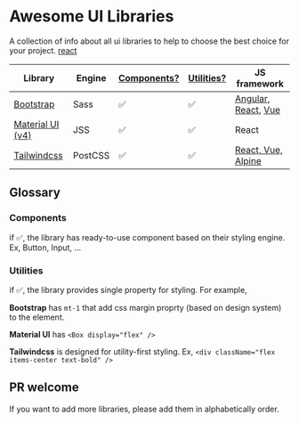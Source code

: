 # Awesome UI Libraries
A collection of info about all ui libraries to help to choose the best choice for your project.
[react](https://google.co.th)

| Library          | Engine  | [Components?](#components) | [Utilities?](#utilities) | JS framework             |
|------------------|---------|-------------|------------|--------------------------|
| [Bootstrap](https://getbootstrap.com/)        | Sass    | ✅           | ✅          | [Angular](https://ng-bootstrap.github.io/#/home), [React](https://react-bootstrap.github.io/), [Vue](https://bootstrap-vue.org/) |
| [Material UI (v4)](https://material-ui.com/) | JSS     | ✅           | ✅          | React                    |
| [Tailwindcss](https://tailwindcss.com/)      | PostCSS | ✅           | ✅          | [React, Vue, Alpine](https://tailwindui.com/documentation#integrating-with-javascript-frameworks)       |

## Glossary
### Components
if ✅, the library has ready-to-use component based on their styling engine. Ex, Button, Input, ...

### Utilities
if ✅, the library provides single property for styling. For example,

**Bootstrap** has `mt-1` that add css margin proprty (based on design system) to the element.

**Material UI** has `<Box display="flex" />`

**Tailwindcss** is designed for utility-first styling. Ex, `<div className="flex items-center text-bold" />`

## PR welcome
If you want to add more libraries, please add them in alphabetically order.
